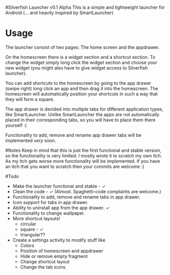 #Silverfish Launcher v0.1 Alpha
This is a simple and lightweight launcher for Android (... and heavily inspired by SmartLauncher)


# Usage
The launcher consist of two pages: The home screen and the appdrawer.


On the homescreen there is a widget section and a shortcut section.
To change the widget simply long click the widget section and choose your new widget (you might also have to give widget access to Silverfish launcher).


You can add shortcuts to the homescreen by going to the app drawer (swipe right) long click an app and then drag it into the homescreen. 
The homescreen will automatically position your shortcuts in such a way that they will form a square.


The app drawer is devided into multiple tabs for different application types, like SmartLauncher. Unlike SmartLauncher the apps are not automatically placed in their corresponding tabs, so you will have to place them there yourself :( 

Functionality to add, remove and rename app drawer tabs will be implemented *very* soon.

#Notes
Keep in mind that this is just the first functional and stable version, so the functionality is very limited. I mostly wrote it to scratch my own itch. As my itch gets worse more functionality will be implemented. If you have an itch that you want to scratch then your commits are welcome :)

#Todo 
* Make the launcher functional and stable - ✓
* Clean the code - ✓ (Almost. Spaghetti-code complaints are welcome.)
* Functionality to add, remove and rename tabs in app drawer.
* Icon support for tabs in app drawer.
* Ability to uninstall app from the app drawer. ✓
* Functionality to change wallpaper. 
* More shortcut layouts!
    - circular
    - square - ✓
    - triangular??
* Create a settings activity to modify stuff like
    - Colors
    - Position of homescreen and appdrawer
    - Hide or remove empty fragment
    - Change shortcut layout
    - Change the tab icons.

